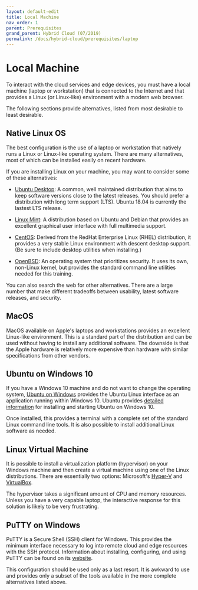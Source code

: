 ```yaml
---
layout: default-edit
title: Local Machine
nav_order: 1
parent: Prerequisites
grand_parent: Hybrid Cloud (07/2019)
permalink: /docs/hybrid-cloud/prerequisites/laptop
---
```


# Local Machine

To interact with the cloud services and edge devices, you must have a
local machine (laptop or workstation) that is connected to the
Internet and that provides a Linux (or Linux-like) environment with a
modern web browser.

The following sections provide alternatives, listed from most
desirable to least desirable.

## Native Linux OS

The best configuration is the use of a laptop or workstation that
natively runs a Linux or Linux-like operating system. There are many
alternatives, most of which can be installed easily on recent
hardware.

If you are installing Linux on your machine, you may want to consider
some of these alternatives:

 - [Ubuntu Desktop](https://ubuntu.com/download/desktop): A common,
   well maintained distribution that aims to keep software versions
   close to the latest releases. You should prefer a distribution with
   long term support (LTS). Ubuntu 18.04 is currently the lastest LTS
   release.

 - [Linux Mint](https://www.linuxmint.com/): A distribution based on
   Ubuntu and Debian that provides an excellent graphical user
   interface with full multimedia support.

 - [CentOS](https://www.centos.org/): Derived from the RedHat
   Enterprise Linux (RHEL) distribution, it provides a very stable
   Linux environment with descent desktop support. (Be sure to include
   desktop utilities when installing.)

 - [OpenBSD](https://www.openbsd.org/): An operating system that
   prioritizes security. It uses its own, non-Linux kernel, but
   provides the standard command line utilities needed for this
   training.

You can also search the web for other alternatives. There are a large
number that make different tradeoffs between usability, latest
software releases, and security.

## MacOS

MacOS available on Apple's laptops and workstations provides an
excellent Linux-like environment. This is a standard part of the
distribution and can be used without having to install any additional
software. The downside is that the Apple hardware is relatively more
expensive than hardware with similar specifications from other
vendors. 

## Ubuntu on Windows 10

If you have a Windows 10 machine and do not want to change the
operating system, [Ubuntu on
Windows](https://www.microsoft.com/en-us/p/ubuntu/9nblggh4msv6)
provides the Ubuntu Linux interface as an application running within
Windows 10. Ubuntu provides [detailed
information](https://tutorials.ubuntu.com/tutorial/tutorial-ubuntu-on-windows)
for installing and starting Ubuntu on Windows 10.

Once installed, this provides a terminal with a complete set of the
standard Linux command line tools. It is also possible to install
additional Linux software as needed. 

## Linux Virtual Machine

It is possible to install a virtualization platform (hypervisor) on
your Windows machine and then create a virtual machine using one of
the Linux distributions. There are essentially two options:
Microsoft's
[Hyper-V](https://docs.microsoft.com/en-us/virtualization/hyper-v-on-windows/about/)
and [VirtualBox](https://www.virtualbox.org/).

The hypervisor takes a significant amount of CPU and memory
resources. Unless you have a very capable laptop, the interactive
response for this solution is likely to be very frustrating.

## PuTTY on Windows

PuTTY is a Secure Shell (SSH) client for Windows. This provides the
minimum interface necessary to log into remote cloud and edge
resources with the SSH protocol. Information about installing,
configuring, and using PuTTY can be found on its
[website](https://www.chiark.greenend.org.uk/~sgtatham/putty/).

This configuration should be used only as a last resort. It is awkward
to use and provides only a subset of the tools available in the more
complete alternatives listed above.


